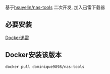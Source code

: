 基于[hsuyelin/nas-tools](https://github.com/hsuyelin/nas-tools) 二次开发, 加入迅雷下载器

## 必要安装
[Docker迅雷](https://github.com/cnk3x/xunlei)

## Docker安装该版本
`docker pull dominique9898/nas-tools`